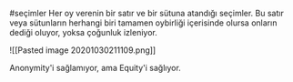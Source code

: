 #seçimler 
Her oy verenin bir satır ve bir sütuna atandığı seçimler. Bu satır veya sütunların herhangi biri tamamen oybirliği içerisinde olursa onların dediği oluyor, yoksa çoğunluk izleniyor.

![[Pasted image 20201030211109.png]]

Anonymity'i sağlamıyor, ama Equity'i sağlıyor.